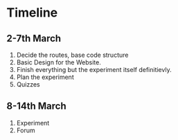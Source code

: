 # Timeline

## 2-7th March

1. Decide the routes, base code structure
2. Basic Design for the Website.
3. Finish everything but the experiment itself definitievly.
4. Plan the experiment
5. Quizzes

## 8-14th March

1. Experiment
2. Forum
